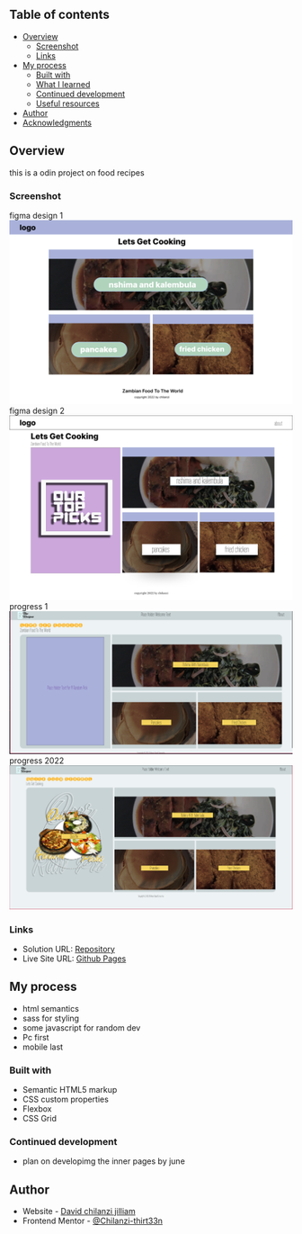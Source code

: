 
## Table of contents

- [Overview](#overview)
  - [Screenshot](#screenshot)
  - [Links](#links)
- [My process](#my-process)
  - [Built with](#built-with)
  - [What I learned](#what-i-learned)
  - [Continued development](#continued-development)
  - [Useful resources](#useful-resources)
- [Author](#author)
- [Acknowledgments](#acknowledgments)

## Overview
this is a odin project on food recipes

### Screenshot
figma design 1
![](images/design/prototype.png)
figma design 2
![](images/design/prototype002.png)
progress 1
![](images/design/2022-05-02_02-51.png)
progress 2022
![](images/design/2022-05-05_13-09.png)


### Links

- Solution URL: [Repository](https://github.com/Chilanzi-thirt33n/ODINS-RECIPES)
- Live Site URL: [Github Pages](https://chilanzi-thirt33n.github.io/ODINS-RECIPES/)

## My process
- html semantics
- sass for styling
- some javascript for random dev
- Pc first
- mobile last

### Built with

- Semantic HTML5 markup
- CSS custom properties
- Flexbox
- CSS Grid

### Continued development

- plan on developimg the inner pages by june 

## Author

- Website - [David chilanzi jilliam](https://chilanzi-thirt33n.github.io/ONLINE-CV/)
- Frontend Mentor - [@Chilanzi-thirt33n](https://www.frontendmentor.io/profile/Chilanzi-thirt33n)

